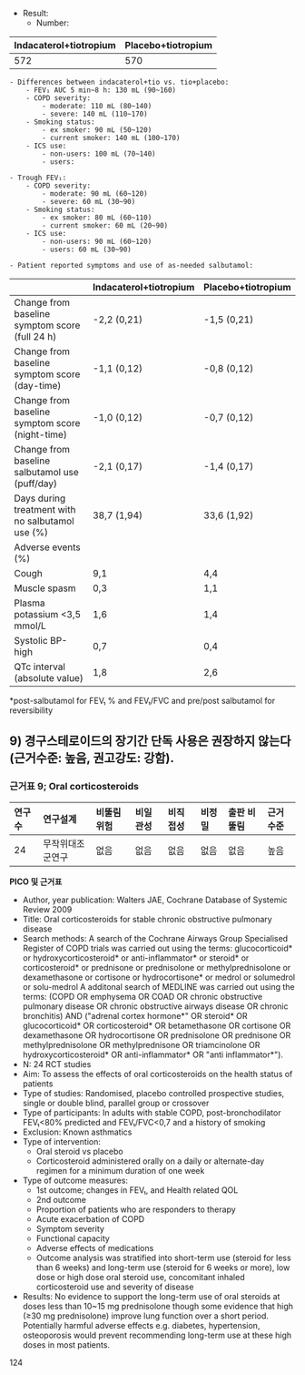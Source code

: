 - Result:
    - Number:

| Indacaterol+tiotropium | Placebo+tiotropium |
|:---|:---|
| 572 | 570 |

    - Differences between indacaterol+tio vs. tio+placebo:
        - FEV₁ AUC 5 min~8 h: 130 mL (90~160)
        - COPD severity:
            - moderate: 110 mL (80~140)
            - severe: 140 mL (110~170)
        - Smoking status:
            - ex smoker: 90 mL (50~120)
            - current smoker: 140 mL (100~170)
        - ICS use:
            - non-users: 100 mL (70~140)
            - users:

    - Trough FEV₁:
        - COPD severity:
            - moderate: 90 mL (60~120)
            - severe: 60 mL (30~90)
        - Smoking status:
            - ex smoker: 80 mL (60~110)
            - current smoker: 60 mL (20~90)
        - ICS use:
            - non-users: 90 mL (60~120)
            - users: 60 mL (30~90)

    - Patient reported symptoms and use of as-needed salbutamol:

| | Indacaterol+tiotropium | Placebo+tiotropium |
|:---|:---|:---|
| Change from baseline symptom score (full 24 h) | -2,2 (0,21) | -1,5 (0,21) |
| Change from baseline symptom score (day-time) | -1,1 (0,12) | -0,8 (0,12) |
| Change from baseline symptom score (night-time) | -1,0 (0,12) | -0,7 (0,12) |
| Change from baseline salbutamol use (puff/day) | -2,1 (0,17) | -1,4 (0,17) |
| Days during treatment with no salbutamol use (%) | 38,7 (1,94) | 33,6 (1,92) |
| Adverse events (%) | | |
| Cough | 9,1 | 4,4 |
| Muscle spasm | 0,3 | 1,1 |
| Plasma potassium <3,5 mmol/L | 1,6 | 1,4 |
| Systolic BP-high | 0,7 | 0,4 |
| QTc interval (absolute value) | 1,8 | 2,6 |

*post-salbutamol for FEV₁ % and FEV₁/FVC and pre/post salbutamol for reversibility

## 9) 경구스테로이드의 장기간 단독 사용은 권장하지 않는다(근거수준: 높음, 권고강도: 강함).

### 근거표 9; Oral corticosteroids

| 연구수 | 연구설계 | 비뚤림 위험 | 비일관성 | 비직접성 | 비정밀 | 출판 비뚤림 | 근거수준 |
|:---|:---|:---|:---|:---|:---|:---|:---|
| 24 | 무작위대조군연구 | 없음 | 없음 | 없음 | 없음 | 없음 | 높음 |

**PICO 및 근거표**

- Author, year publication: Walters JAE, Cochrane Database of Systemic Review 2009
- Title: Oral corticosteroids for stable chronic obstructive pulmonary disease
- Search methods: A search of the Cochrane Airways Group Specialised Register of COPD trials was carried out using the terms: glucocorticoid* or hydroxycorticosteroid* or anti-inflammator* or steroid* or corticosteroid* or prednisone or prednisolone or methylprednisolone or dexamethasone or cortisone or hydrocortisone* or medrol or solumedrol or solu-medrol A additonal search of MEDLINE was carried out using the terms: (COPD OR emphysema OR COAD OR chronic obstructive pulmonary disease OR chronic obstructive airways disease OR chronic bronchitis) AND ("adrenal cortex hormone*" OR steroid* OR glucocorticoid* OR corticosteroid* OR betamethasone OR cortisone OR dexamethasone OR hydrocortisone OR prednisolone OR prednisone OR methylprednisolone OR methylprednisone OR triamcinolone OR hydroxycorticosteroid* OR anti-inflammator* OR "anti inflammator*").
- N: 24 RCT studies
- Aim: To assess the effects of oral corticosteroids on the health status of patients
- Type of studies: Randomised, placebo controlled prospective studies, single or double blind, parallel group or crossover
- Type of participants: In adults with stable COPD, post-bronchodilator FEV₁<80% predicted and FEV₁/FVC<0,7 and a history of smoking
- Exclusion: Known asthmatics
- Type of intervention:
    - Oral steroid vs placebo
    - Corticosteroid administered orally on a daily or alternate-day regimen for a minimum duration of one week
- Type of outcome measures:
    - 1st outcome; changes in FEV₁, and Health related QOL
    - 2nd outcome
    - Proportion of patients who are responders to therapy
    - Acute exacerbation of COPD
    - Symptom severity
    - Functional capacity
    - Adverse effects of medications
    - Outcome analysis was stratified into short-term use (steroid for less than 6 weeks) and long-term use (steroid for 6 weeks or more), low dose or high dose oral steroid use, concomitant inhaled corticosteroid use and severity of disease
- Results: No evidence to support the long-term use of oral steroids at doses less than 10~15 mg prednisolone though some evidence that high (≥30 mg prednisolone) improve lung function over a short period. Potentially harmful adverse effects e.g. diabetes, hypertension, osteoporosis would prevent recommending long-term use at these high doses in most patients.

<PAGE>124